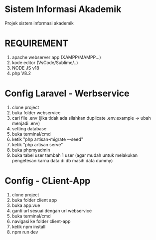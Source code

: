 # Sistem Informasi Akademik
 Projek sistem informasi akademik

# REQUIREMENT
1. apache webserver app (XAMPP/MAMPP...)
2. kode editor (VsCode/Sublime/..)
3. NODE JS v18
4. php V8.2


# Config Laravel - Werbservice
1. clone project
2. buka folder webservice
3. cari file .env (jika tidak ada silahkan duplicate .env.example -> ubah menjadi .env)
4. setting database
6. buka terminal/cmd
7. ketik "php artisan-migrate --seed"
8. ketik "php artisan serve"
9. buka phpmyadmin
10. buka tabel user tambah 1 user (agar mudah untuk melakukan pengetesan karna data di db masih data dummy)


# Config - CLient-App
1. clone project
2. buka folder client app
3. buka app.vue
4. ganti url sesuai dengan url webservice
5. buka terminal/cmd 
6. navigasi ke folder client-app
7. ketik npm install
8. npm run dev

   

